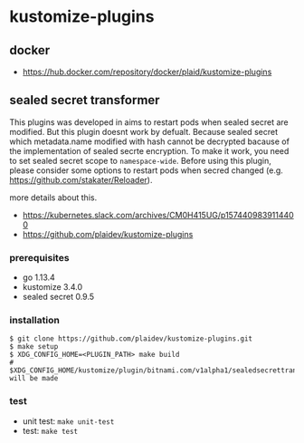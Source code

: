 # kustomize-plugins

## docker

- https://hub.docker.com/repository/docker/plaid/kustomize-plugins

## sealed secret transformer
This plugins was developed in aims to restart pods when sealed secret are modified. But this plugin doesnt work by defualt. Because sealed secret which metadata.name modified with hash cannot be decrypted bacause of the implementation of sealed secrte encryption. To make it work, you need to set sealed secret scope to `namespace-wide`. Before using this plugin, please consider some options to restart pods when secred changed (e.g. https://github.com/stakater/Reloader). 

more details about this.
- https://kubernetes.slack.com/archives/CM0H415UG/p1574409839114400
- https://github.com/plaidev/kustomize-plugins

### prerequisites

- go 1.13.4
- kustomize 3.4.0
- sealed secret 0.9.5

### installation

```
$ git clone https://github.com/plaidev/kustomize-plugins.git
$ make setup
$ XDG_CONFIG_HOME=<PLUGIN_PATH> make build
# $XDG_CONFIG_HOME/kustomize/plugin/bitnami.com/v1alpha1/sealedsecrettransformer/SealedSecretTransformer.so will be made
```

### test

- unit test: `make unit-test`
- test: `make test`
